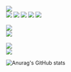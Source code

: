 <img src="https://img.shields.io/badge/Python-3776AB?style=plastic&logo=Python&logoColor=white"> <br> <img src="https://img.shields.io/badge/JupyterNotebook-F37626?style=plastic&logo=Jupyter&logoColor=white"> <img src="https://img.shields.io/badge/Selenium-43B02A?style=plastic&logo=Selenium&logoColor=white"> <img src="https://img.shields.io/badge/pandas-150458?style=plastic&logo=pandas&logoColor=white"> <img src="https://img.shields.io/badge/TensroFlow-FF6F00?style=plastic&logo=TensorFlow&logoColor=white"> <img src="https://img.shields.io/badge/PyTorch-EE4C2C?style=plastic&logo=PyTorch&logoColor=white"> <br><br> <img src="https://img.shields.io/badge/R-276DC3?style=plastic&logo=R&logoColor=white"> <br> <img src="https://img.shields.io/badge/RStudio-75AADB?style=plastic&logo=RStudio&logoColor=white"> <br><br> <img src="https://img.shields.io/badge/Java-F78C40?style=plastic&logo=OpenJDK&logoColor=white"> <br> <img src="https://img.shields.io/badge/Eclipse-2C2255?style=plastic&logo=Eclipse&logoColor=white">

![Anurag's GitHub stats](https://github-readme-stats.vercel.app/api?username=Mongmwa&show_icons=true&theme=radical)
